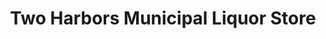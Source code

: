 ---
title: "Two Harbors Municipal Liquor Store"
url: /two-harbors/two-harbors-municipal-liquor-store/
shop: alcohol
---